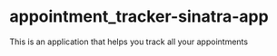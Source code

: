 # appointment_tracker-sinatra-app
This is an application that helps you track all your appointments
